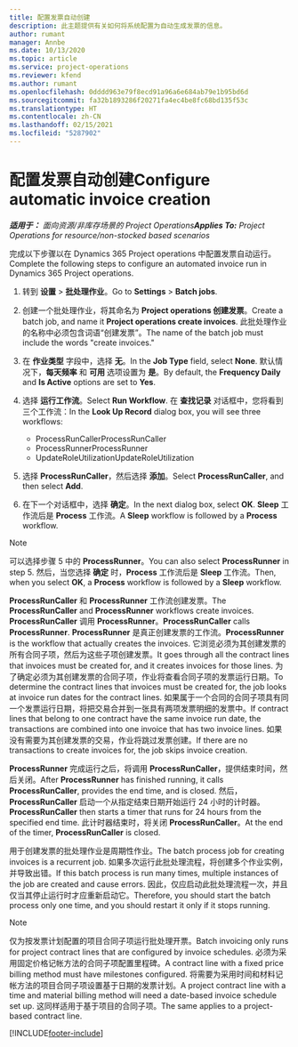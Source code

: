 ```yaml
---
title: 配置发票自动创建
description: 此主题提供有关如何将系统配置为自动生成发票的信息。
author: rumant
manager: Annbe
ms.date: 10/13/2020
ms.topic: article
ms.service: project-operations
ms.reviewer: kfend
ms.author: rumant
ms.openlocfilehash: 0dddd963e79f8ecd91a96a6e684ab79e1b95bd6d
ms.sourcegitcommit: fa32b1893286f20271fa4ec4be8fc68bd135f53c
ms.translationtype: HT
ms.contentlocale: zh-CN
ms.lasthandoff: 02/15/2021
ms.locfileid: "5287902"
---
```

# <a name="configure-automatic-invoice-creation"></a><span data-ttu-id="5271c-103">配置发票自动创建</span><span class="sxs-lookup"><span data-stu-id="5271c-103">Configure automatic invoice creation</span></span>

<span data-ttu-id="5271c-104">_**适用于：** 面向资源/非库存场景的 Project Operations_</span><span class="sxs-lookup"><span data-stu-id="5271c-104">_**Applies To:** Project Operations for resource/non-stocked based scenarios_</span></span>


<span data-ttu-id="5271c-105">完成以下步骤以在 Dynamics 365 Project operations 中配置发票自动运行。</span><span class="sxs-lookup"><span data-stu-id="5271c-105">Complete the following steps to configure an automated invoice run in Dynamics 365 Project operations.</span></span>

1. <span data-ttu-id="5271c-106">转到 **设置** > **批处理作业**。</span><span class="sxs-lookup"><span data-stu-id="5271c-106">Go to **Settings** > **Batch jobs**.</span></span>
2. <span data-ttu-id="5271c-107">创建一个批处理作业，将其命名为 **Project operations 创建发票**。</span><span class="sxs-lookup"><span data-stu-id="5271c-107">Create a batch job, and name it **Project operations create invoices**.</span></span> <span data-ttu-id="5271c-108">此批处理作业的名称中必须包含词语“创建发票”。</span><span class="sxs-lookup"><span data-stu-id="5271c-108">The name of the batch job must include the words "create invoices."</span></span>
3. <span data-ttu-id="5271c-109">在 **作业类型** 字段中，选择 **无**。</span><span class="sxs-lookup"><span data-stu-id="5271c-109">In the **Job Type** field, select **None**.</span></span> <span data-ttu-id="5271c-110">默认情况下，**每天频率** 和 **可用** 选项设置为 **是**。</span><span class="sxs-lookup"><span data-stu-id="5271c-110">By default, the **Frequency Daily** and **Is Active** options are set to **Yes**.</span></span>
4. <span data-ttu-id="5271c-111">选择 **运行工作流**。</span><span class="sxs-lookup"><span data-stu-id="5271c-111">Select **Run Workflow**.</span></span> <span data-ttu-id="5271c-112">在 **查找记录** 对话框中，您将看到三个工作流：</span><span class="sxs-lookup"><span data-stu-id="5271c-112">In the **Look Up Record** dialog box, you will see three workflows:</span></span>

    - <span data-ttu-id="5271c-113">ProcessRunCaller</span><span class="sxs-lookup"><span data-stu-id="5271c-113">ProcessRunCaller</span></span>
    - <span data-ttu-id="5271c-114">ProcessRunner</span><span class="sxs-lookup"><span data-stu-id="5271c-114">ProcessRunner</span></span>
    - <span data-ttu-id="5271c-115">UpdateRoleUtilization</span><span class="sxs-lookup"><span data-stu-id="5271c-115">UpdateRoleUtilization</span></span>

5. <span data-ttu-id="5271c-116">选择 **ProcessRunCaller**，然后选择 **添加**。</span><span class="sxs-lookup"><span data-stu-id="5271c-116">Select **ProcessRunCaller**, and then select **Add**.</span></span>
6. <span data-ttu-id="5271c-117">在下一个对话框中，选择 **确定**。</span><span class="sxs-lookup"><span data-stu-id="5271c-117">In the next dialog box, select **OK**.</span></span> <span data-ttu-id="5271c-118">**Sleep** 工作流后是 **Process** 工作流。</span><span class="sxs-lookup"><span data-stu-id="5271c-118">A **Sleep** workflow is followed by a **Process** workflow.</span></span>

  > [!NOTE]
  > <span data-ttu-id="5271c-119">可以选择步骤 5 中的 **ProcessRunner**。</span><span class="sxs-lookup"><span data-stu-id="5271c-119">You can also select **ProcessRunner** in step 5.</span></span> <span data-ttu-id="5271c-120">然后，当您选择 **确定** 时，**Process** 工作流后是 **Sleep** 工作流。</span><span class="sxs-lookup"><span data-stu-id="5271c-120">Then, when you select **OK**, a **Process** workflow is followed by a **Sleep** workflow.</span></span>

<span data-ttu-id="5271c-121">**ProcessRunCaller** 和 **ProcessRunner** 工作流创建发票。</span><span class="sxs-lookup"><span data-stu-id="5271c-121">The **ProcessRunCaller** and **ProcessRunner** workflows create invoices.</span></span> <span data-ttu-id="5271c-122">**ProcessRunCaller** 调用 **ProcessRunner**。</span><span class="sxs-lookup"><span data-stu-id="5271c-122">**ProcessRunCaller** calls **ProcessRunner**.</span></span> <span data-ttu-id="5271c-123">**ProcessRunner** 是真正创建发票的工作流。</span><span class="sxs-lookup"><span data-stu-id="5271c-123">**ProcessRunner** is the workflow that actually creates the invoices.</span></span> <span data-ttu-id="5271c-124">它浏览必须为其创建发票的所有合同子项，然后为这些子项创建发票。</span><span class="sxs-lookup"><span data-stu-id="5271c-124">It goes through all the contract lines that invoices must be created for, and it creates invoices for those lines.</span></span> <span data-ttu-id="5271c-125">为了确定必须为其创建发票的合同子项，作业将查看合同子项的发票运行日期。</span><span class="sxs-lookup"><span data-stu-id="5271c-125">To determine the contract lines that invoices must be created for, the job looks at invoice run dates for the contract lines.</span></span> <span data-ttu-id="5271c-126">如果属于一个合同的合同子项具有同一个发票运行日期，将把交易合并到一张具有两项发票明细的发票中。</span><span class="sxs-lookup"><span data-stu-id="5271c-126">If contract lines that belong to one contract have the same invoice run date, the transactions are combined into one invoice that has two invoice lines.</span></span> <span data-ttu-id="5271c-127">如果没有需要为其创建发票的交易，作业将跳过发票创建。</span><span class="sxs-lookup"><span data-stu-id="5271c-127">If there are no transactions to create invoices for, the job skips invoice creation.</span></span>

<span data-ttu-id="5271c-128">**ProcessRunner** 完成运行之后，将调用 **ProcessRunCaller**，提供结束时间，然后关闭。</span><span class="sxs-lookup"><span data-stu-id="5271c-128">After **ProcessRunner** has finished running, it calls **ProcessRunCaller**, provides the end time, and is closed.</span></span> <span data-ttu-id="5271c-129">然后，**ProcessRunCaller** 启动一个从指定结束日期开始运行 24 小时的计时器。</span><span class="sxs-lookup"><span data-stu-id="5271c-129">**ProcessRunCaller** then starts a timer that runs for 24 hours from the specified end time.</span></span> <span data-ttu-id="5271c-130">此计时器结束时，将关闭 **ProcessRunCaller**。</span><span class="sxs-lookup"><span data-stu-id="5271c-130">At the end of the timer, **ProcessRunCaller** is closed.</span></span>

<span data-ttu-id="5271c-131">用于创建发票的批处理作业是周期性作业。</span><span class="sxs-lookup"><span data-stu-id="5271c-131">The batch process job for creating invoices is a recurrent job.</span></span> <span data-ttu-id="5271c-132">如果多次运行此批处理流程，将创建多个作业实例，并导致出错。</span><span class="sxs-lookup"><span data-stu-id="5271c-132">If this batch process is run many times, multiple instances of the job are created and cause errors.</span></span> <span data-ttu-id="5271c-133">因此，仅应启动此批处理流程一次，并且仅当其停止运行时才应重新启动它。</span><span class="sxs-lookup"><span data-stu-id="5271c-133">Therefore, you should start the batch process only one time, and you should restart it only if it stops running.</span></span>

> [!NOTE]
> <span data-ttu-id="5271c-134">仅为按发票计划配置的项目合同子项运行批处理开票。</span><span class="sxs-lookup"><span data-stu-id="5271c-134">Batch invoicing only runs for project contract lines that are configured by invoice schedules.</span></span> <span data-ttu-id="5271c-135">必须为采用固定价格记帐方法的合同子项配置里程碑。</span><span class="sxs-lookup"><span data-stu-id="5271c-135">A contract line with a fixed price billing method must have milestones configured.</span></span> <span data-ttu-id="5271c-136">将需要为采用时间和材料记帐方法的项目合同子项设置基于日期的发票计划。</span><span class="sxs-lookup"><span data-stu-id="5271c-136">A project contract line with a time and material billing method will need a date-based invoice schedule set up.</span></span> <span data-ttu-id="5271c-137">这同样适用于基于项目的合同子项。</span><span class="sxs-lookup"><span data-stu-id="5271c-137">The same applies to a project-based contract line.</span></span>     


[!INCLUDE[footer-include](../includes/footer-banner.md)]